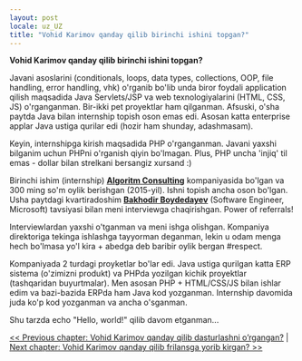 ```yaml
---
layout: post
locale: uz_UZ
title: "Vohid Karimov qanday qilib birinchi ishini topgan?"
---
```


**Vohid Karimov qanday qilib birinchi ishini topgan?**

Javani asoslarini (conditionals, loops, data types, collections, OOP, file handling, error handling, vhk) o'rganib bo'lib unda biror foydali application qilish maqsadida Java Servlets/JSP va web texnologiyalarini (HTML, CSS, JS) o'rganganman. Bir-ikki pet proyektlar ham qilganman. Afsuski, o'sha paytda Java bilan internship topish oson emas edi. Asosan katta enterprise applar Java ustiga qurilar edi (hozir ham shunday, adashmasam).

Keyin, internshipga kirish maqsadida PHP o'rganganman. Javani yaxshi bilganim uchun PHPni o'rganish qiyin bo'lmagan. Plus, PHP uncha 'injiq' til emas - dollar bilan strelkani bersangiz xursand :)

Birinchi ishim (internship) [**Algoritm Consulting**](https://uzerp.uz/) kompaniyasida bo'lgan va 300 ming so'm oylik berishgan (2015-yil). Ishni topish ancha oson bo'lgan. Usha paytdagi kvartiradoshim [**Bakhodir Boydedayev**](https://www.linkedin.com/in/bakhodir10/) (Software Engineer, Microsoft) tavsiyasi bilan meni interviewga chaqirishgan. Power of referrals!

Interviewlardan yaxshi o'tganman va meni ishga olishgan. Kompaniya direktoriga tekinga ishlashga tayyorman deganman, lekin u odam menga hech bo'lmasa yo'l kira + abedga deb baribir oylik bergan #respect.

Kompaniyada 2 turdagi proyketlar bo'lar edi. Java ustiga qurilgan katta ERP sistema (o'zimizni produkt) va PHPda yozilgan kichik proyektlar (tashqaridan buyurtmalar). Men asosan PHP + HTML/CSS/JS bilan ishlar edim va bazi-bazida ERPda ham Java kod yozganman. Internship davomida juda ko'p kod yozganman va ancha o'sganman.

Shu tarzda echo "Hello, world!" qilib davom etganman...

[<< Previous chapter: Vohid Karimov qanday qilib dasturlashni o’rgangan?](/2023/11/04/Vohid-Karimov-qanday-qilib-dasturlashni-organgan.html) | [Next chapter: Vohid Karimov qanday qilib frilansga yorib kirgan? >>](/2023/11/12/Vohid-Karimov-qanday-qilib-frilansga-yorib-kirgan.html)